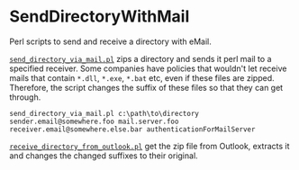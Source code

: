 SendDirectoryWithMail
=====================

Perl scripts to send and receive a directory with eMail.

[`send_directory_via_mail.pl`](https://github.com/ReneNyffenegger/SendDirectoryWithMail/blob/master/send_directory_via_mail.pl) zips a directory and sends it perl mail
to a specified receiver. Some companies have policies that wouldn't let receive mails that contain `*.dll`, `*.exe`, `*.bat` etc, even if these files are zipped.
Therefore, the script changes the suffix of these files so that they can get through.

    
    send_directory_via_mail.pl c:\path\to\directory sender.email@somewhere.foo mail.server.foo receiver.email@somewhere.else.bar authenticationForMailServer


[`receive_directory_from_outlook.pl`](https://github.com/ReneNyffenegger/SendDirectoryWithMail/blob/master/receive_directory_from_outlook.pl) get the zip file
from Outlook, extracts it and changes the changed suffixes to their original.

